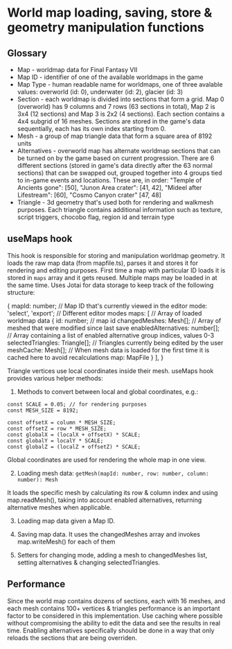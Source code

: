# World map loading, saving, store & geometry manipulation functions

## Glossary

* Map - worldmap data for Final Fantasy VII
* Map ID - identifier of one of the available worldmaps in the game
* Map Type - human readable name for worldmaps, one of three avalable values: overworld (id: 0), underwater (id: 2), glacier (id: 3)
* Section - each worldmap is divided into sections that form a grid. Map 0 (overworld) has 9 columns and 7 rows (63 sections in total), Map 2 is 3x4 (12 sections) and Map 3 is 2x2 (4 sections). Each section contains a 4x4 subgrid of 16 meshes. Sections are stored in the game's data sequentially, each has its own index starting from 0.
* Mesh - a group of map triangle data that form a square area of 8192 units
* Alternatives - overworld map has alternate worldmap sections that can be turned on by the game based on current progression. There are 6 different sections (stored in game's data directly after the 63 normal sections) that can be swapped out, grouped together into 4 groups tied to in-game events and locations. These are, in order: "Temple of Ancients gone": [50], "Junon Area crater": [41, 42], "Mideel after Lifestream": [60], "Cosmo Canyon crater" [47, 48]
* Triangle - 3d geometry that's used both for rendering and walkmesh purposes. Each triangle contains additional information such as texture, script triggers, chocobo flag, region id and terrain type

## useMaps hook

This hook is responsible for storing and manipulation worldmap geometry.
It loads the raw map data (from mapfile.ts), parses it and stores it for rendering and editing purposes.
First time a map with particular ID loads it is stored in `maps` array and it gets reused. Multiple maps
may be loaded in at the same time. Uses Jotai for data storage to keep track of the following structure:

{
  mapId: number; // Map ID that's currently viewed in the editor
  mode: 'select', 'export'; // Different editor modes
  maps: [ // Array of loaded worldmap data
    {
      id: number; // map id
      changedMeshes: Mesh[]; // Array of meshed that were modified since last save
      enabledAlternatives: number[]; // Array containing a list of enabled alternative group indices, values 0-3 
      selectedTriangles: Triangle[]; // Triangles currently being edited by the user
      meshCache: Mesh[]; // When mesh data is loaded for the first time it is cached here to avoid recalculations
      map: MapFile
    }
  ],
}

Triangle vertices use local coordinates inside their mesh.
useMaps hook provides various helper methods:

1. Methods to convert between local and global coordinates, e.g.:

```
const SCALE = 0.05; // for rendering purposes
const MESH_SIZE = 8192;

const offsetX = column * MESH_SIZE;
const offsetZ = row * MESH_SIZE;
const globalX = (localX + offsetX) * SCALE;
const globalY = localY * SCALE;
const globalZ = (localZ + offsetZ) * SCALE;
```

Global coordinates are used for rendering the whole map in one view.

2. Loading mesh data: `getMesh(mapId: number, row: number, column: number): Mesh`

It loads the specific mesh by calculating its row & column index and using map.readMesh(), taking into account 
enabled alternatives, returning alternative meshes when applicable.

3. Loading map data given a Map ID.

4. Saving map data. It uses the changedMeshes array and invokes map.writeMesh() for each of them

5. Setters for changing mode, adding a mesh to changedMeshes list, setting alternatives & changing selectedTriangles.

## Performance

Since the world map contains dozens of sections, each with 16 meshes, and each mesh contains 100+ vertices & triangles
performance is an important factor to be considered in this implementation. Use caching where possible without compromising
the ability to edit the data and see the results in real time. Enabling alternatives specifically should be done in a way
that only reloads the sections that are being overriden.
